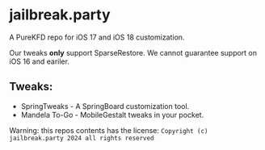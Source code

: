 # jailbreak.party
A PureKFD repo for iOS 17 and iOS 18 customization.

Our tweaks **only** support SparseRestore. We cannot guarantee support on iOS 16 and eariler.

## Tweaks:
- SpringTweaks - A SpringBoard customization tool.
- Mandela To-Go - MobileGestalt tweaks in your pocket.

Warning: this repos contents has the license:
`Copyright (c) jailbreak.party 2024 all rights reserved`
